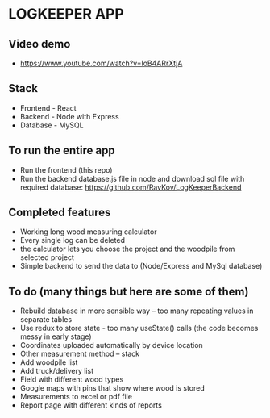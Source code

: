 # LOGKEEPER APP
## Video demo
- https://www.youtube.com/watch?v=loB4ARrXtjA

## Stack

- Frontend - React
- Backend - Node with Express
- Database - MySQL

## To run the entire app

- Run the frontend (this repo)
- Run the backend database.js file in node and download sql file with required database: https://github.com/RavKov/LogKeeperBackend

## Completed features

- Working long wood measuring calculator
- Every single log can be deleted
- the calculator lets you choose the project and the woodpile from selected project 
- Simple backend to send the data to (Node/Express and MySql database)

## To do (many things but here are some of them)

- Rebuild database in more sensible way – too many repeating values in separate tables
- Use redux to store state - too many useState() calls (the code becomes messy in early stage)
- Coordinates uploaded automatically by device location
- Other measurement method – stack
- Add woodpile list
- Add truck/delivery list
- Field with different wood types
- Google maps with pins that show where wood is stored
- Measurements to excel or pdf file
- Report page with different kinds of reports
